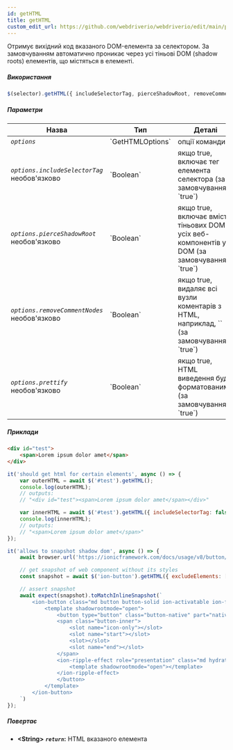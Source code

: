 ```yaml
---
id: getHTML
title: getHTML
custom_edit_url: https://github.com/webdriverio/webdriverio/edit/main/packages/webdriverio/src/commands/element/getHTML.ts
---
```


Отримує вихідний код вказаного DOM-елемента за селектором. За замовчуванням автоматично 
проникає через усі тіньові DOM (shadow roots) елементів, що містяться в елементі.

##### Використання

```js
$(selector).getHTML({ includeSelectorTag, pierceShadowRoot, removeCommentNodes, prettify })
```

##### Параметри

<table>
  <thead>
    <tr>
      <th>Назва</th><th>Тип</th><th>Деталі</th>
    </tr>
  </thead>
  <tbody>
    <tr>
      <td><code><var>options</var></code></td>
      <td>`GetHTMLOptions`</td>
      <td>опції команди</td>
    </tr>
    <tr>
      <td><code><var>options.includeSelectorTag</var></code><br /><span className="label labelWarning">необов'язково</span></td>
      <td>`Boolean`</td>
      <td>якщо true, включає тег елемента селектора (за замовчуванням: `true`)</td>
    </tr>
    <tr>
      <td><code><var>options.pierceShadowRoot</var></code><br /><span className="label labelWarning">необов'язково</span></td>
      <td>`Boolean`</td>
      <td>якщо true, включає вміст тіньових DOM усіх веб-компонентів у DOM (за замовчуванням: `true`)</td>
    </tr>
    <tr>
      <td><code><var>options.removeCommentNodes</var></code><br /><span className="label labelWarning">необов'язково</span></td>
      <td>`Boolean`</td>
      <td>якщо true, видаляє всі вузли коментарів з HTML, наприклад, `<!--?lit$206212805$--><!--?lit$206212805$-->` (за замовчуванням: `true`)</td>
    </tr>
    <tr>
      <td><code><var>options.prettify</var></code><br /><span className="label labelWarning">необов'язково</span></td>
      <td>`Boolean`</td>
      <td>якщо true, HTML виведення буде форматованим (за замовчуванням: `true`)</td>
    </tr>
  </tbody>
</table>

##### Приклади

```html title="index.html"
<div id="test">
    <span>Lorem ipsum dolor amet</span>
</div>
```

```js title="getHTML.js"
it('should get html for certain elements', async () => {
    var outerHTML = await $('#test').getHTML();
    console.log(outerHTML);
    // outputs:
    // "<div id="test"><span>Lorem ipsum dolor amet</span></div>"

    var innerHTML = await $('#test').getHTML({ includeSelectorTag: false });
    console.log(innerHTML);
    // outputs:
    // "<span>Lorem ipsum dolor amet</span>"
});
```

```js title="getHTMLShadow.js"
it('allows to snapshot shadow dom', async () => {
    await browser.url('https://ionicframework.com/docs/usage/v8/button/basic/demo.html?ionic:mode=md')

    // get snapshot of web component without its styles
    const snapshot = await $('ion-button').getHTML({ excludeElements: ['style'] })

    // assert snapshot
    await expect(snapshot).toMatchInlineSnapshot(`
        <ion-button class="md button button-solid ion-activatable ion-focusable hydrated">Default
            <template shadowrootmode="open">
                <button type="button" class="button-native" part="native">
                <span class="button-inner">
                    <slot name="icon-only"></slot>
                    <slot name="start"></slot>
                    <slot></slot>
                    <slot name="end"></slot>
                </span>
                <ion-ripple-effect role="presentation" class="md hydrated">
                    <template shadowrootmode="open"></template>
                </ion-ripple-effect>
                </button>
            </template>
        </ion-button>
    `)
});
```

##### Повертає

- **&lt;String&gt;**
            **<code><var>return</var></code>:**   HTML вказаного елемента